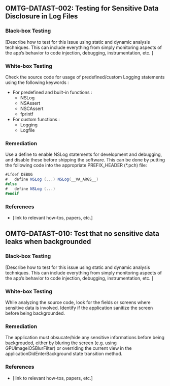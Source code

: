 ## <a name="OMTG-DATAST-002"></a>OMTG-DATAST-002: Testing for Sensitive Data Disclosure in Log Files


### Black-box Testing

[Describe how to test for this issue using static and dynamic analysis techniques. This can include everything from simply monitoring aspects of the app’s behavior to code injection, debugging, instrumentation, etc. ]

### White-box Testing

Check the source code for usage of predefined/custom Logging statements using the following keywords :
* For predefined and built-in functions :
  * NSLog
  * NSAssert
  * NSCAssert
  * fprintf
* For custom functions :
  * Logging
  * Logfile



### Remediation

Use a define to enable NSLog statements for development and debugging, and disable these before shipping the software. This can be done by putting the following code into the appropriate PREFIX_HEADER (*.pch) file:

```C#
#ifdef DEBUG
#   define NSLog (...) NSLog(__VA_ARGS__)
#else
#   define NSLog (...)
#endif
```

### References

- [link to relevant how-tos, papers, etc.]


## <a name="OMTG-DATAST-010"></a>OMTG-DATAST-010: Test that no sensitive data leaks when backgrounded


### Black-box Testing

[Describe how to test for this issue using static and dynamic analysis techniques. This can include everything from simply monitoring aspects of the app’s behavior to code injection, debugging, instrumentation, etc. ]

### White-box Testing

While analyzing the source code, look for the fields or screens where sensitive data is involved. Identify if the application sanitize the screen before being backgrounded.

### Remediation

The application must obsucate/hide any sensitive informations before being backgrouded, either by bluring the screen (e.g. using GPUImageiOSBlurFilter) or overriding the current view in the applicationDidEnterBackground state transition method.


### References

- [link to relevant how-tos, papers, etc.]
